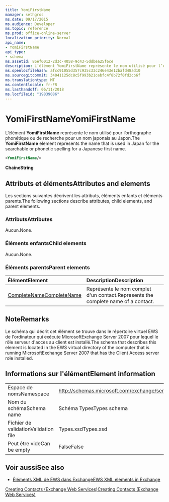 ```yaml
---
title: YomiFirstName
manager: sethgros
ms.date: 09/17/2015
ms.audience: Developer
ms.topic: reference
ms.prod: office-online-server
localization_priority: Normal
api_name:
- YomiFirstName
api_type:
- schema
ms.assetid: 86ef6012-2d3c-4058-9c43-5ddbea25f6ce
description: L’élément YomiFirstName représente le nom utilisé pour l’orthographe phonétique ou de recherche pour un nom japonais au Japon.
ms.openlocfilehash: afcc91055d357c935c33c246e43e12bafd48ad10
ms.sourcegitcommit: 34041125dc8c5f993b21cebfc4f8b72f0fd2cb6f
ms.translationtype: MT
ms.contentlocale: fr-FR
ms.lasthandoff: 06/11/2018
ms.locfileid: "19839086"
---
```

# <a name="yomifirstname"></a><span data-ttu-id="accd6-103">YomiFirstName</span><span class="sxs-lookup"><span data-stu-id="accd6-103">YomiFirstName</span></span>

<span data-ttu-id="accd6-104">L’élément **YomiFirstName** représente le nom utilisé pour l’orthographe phonétique ou de recherche pour un nom japonais au Japon.</span><span class="sxs-lookup"><span data-stu-id="accd6-104">The **YomiFirstName** element represents the name that is used in Japan for the searchable or phonetic spelling for a Japanese first name.</span></span> 
  
```xml
<YomiFirstName/>
```

 <span data-ttu-id="accd6-105">**Chaîne**</span><span class="sxs-lookup"><span data-stu-id="accd6-105">**String**</span></span>
## <a name="attributes-and-elements"></a><span data-ttu-id="accd6-106">Attributs et éléments</span><span class="sxs-lookup"><span data-stu-id="accd6-106">Attributes and elements</span></span>

<span data-ttu-id="accd6-107">Les sections suivantes décrivent les attributs, éléments enfants et éléments parents.</span><span class="sxs-lookup"><span data-stu-id="accd6-107">The following sections describe attributes, child elements, and parent elements.</span></span>
  
### <a name="attributes"></a><span data-ttu-id="accd6-108">Attributs</span><span class="sxs-lookup"><span data-stu-id="accd6-108">Attributes</span></span>

<span data-ttu-id="accd6-109">Aucun.</span><span class="sxs-lookup"><span data-stu-id="accd6-109">None.</span></span>
  
### <a name="child-elements"></a><span data-ttu-id="accd6-110">Éléments enfants</span><span class="sxs-lookup"><span data-stu-id="accd6-110">Child elements</span></span>

<span data-ttu-id="accd6-111">Aucun.</span><span class="sxs-lookup"><span data-stu-id="accd6-111">None.</span></span>
  
### <a name="parent-elements"></a><span data-ttu-id="accd6-112">Éléments parents</span><span class="sxs-lookup"><span data-stu-id="accd6-112">Parent elements</span></span>

|<span data-ttu-id="accd6-113">**Élément**</span><span class="sxs-lookup"><span data-stu-id="accd6-113">**Element**</span></span>|<span data-ttu-id="accd6-114">**Description**</span><span class="sxs-lookup"><span data-stu-id="accd6-114">**Description**</span></span>|
|:-----|:-----|
|[<span data-ttu-id="accd6-115">CompleteName</span><span class="sxs-lookup"><span data-stu-id="accd6-115">CompleteName</span></span>](completename.md) <br/> |<span data-ttu-id="accd6-116">Représente le nom complet d'un contact.</span><span class="sxs-lookup"><span data-stu-id="accd6-116">Represents the complete name of a contact.</span></span>  <br/> |
   
## <a name="remarks"></a><span data-ttu-id="accd6-117">Note</span><span class="sxs-lookup"><span data-stu-id="accd6-117">Remarks</span></span>

<span data-ttu-id="accd6-118">Le schéma qui décrit cet élément se trouve dans le répertoire virtuel EWS de l'ordinateur qui exécute MicrosoftExchange Server 2007 pour lequel le rôle serveur d'accès au client est installé.</span><span class="sxs-lookup"><span data-stu-id="accd6-118">The schema that describes this element is located in the EWS virtual directory of the computer that is running MicrosoftExchange Server 2007 that has the Client Access server role installed.</span></span>
  
## <a name="element-information"></a><span data-ttu-id="accd6-119">Informations sur l'élément</span><span class="sxs-lookup"><span data-stu-id="accd6-119">Element information</span></span>

|||
|:-----|:-----|
|<span data-ttu-id="accd6-120">Espace de noms</span><span class="sxs-lookup"><span data-stu-id="accd6-120">Namespace</span></span>  <br/> |http://schemas.microsoft.com/exchange/services/2006/types  <br/> |
|<span data-ttu-id="accd6-121">Nom du schéma</span><span class="sxs-lookup"><span data-stu-id="accd6-121">Schema name</span></span>  <br/> |<span data-ttu-id="accd6-122">Schéma Types</span><span class="sxs-lookup"><span data-stu-id="accd6-122">Types schema</span></span>  <br/> |
|<span data-ttu-id="accd6-123">Fichier de validation</span><span class="sxs-lookup"><span data-stu-id="accd6-123">Validation file</span></span>  <br/> |<span data-ttu-id="accd6-124">Types.xsd</span><span class="sxs-lookup"><span data-stu-id="accd6-124">Types.xsd</span></span>  <br/> |
|<span data-ttu-id="accd6-125">Peut être vide</span><span class="sxs-lookup"><span data-stu-id="accd6-125">Can be empty</span></span>  <br/> |<span data-ttu-id="accd6-126">False</span><span class="sxs-lookup"><span data-stu-id="accd6-126">False</span></span>  <br/> |
   
## <a name="see-also"></a><span data-ttu-id="accd6-127">Voir aussi</span><span class="sxs-lookup"><span data-stu-id="accd6-127">See also</span></span>



- [<span data-ttu-id="accd6-128">Éléments XML de EWS dans Exchange</span><span class="sxs-lookup"><span data-stu-id="accd6-128">EWS XML elements in Exchange</span></span>](ews-xml-elements-in-exchange.md)


[<span data-ttu-id="accd6-129">Creating Contacts (Exchange Web Services)</span><span class="sxs-lookup"><span data-stu-id="accd6-129">Creating Contacts (Exchange Web Services)</span></span>](http://msdn.microsoft.com/library/4845917e-70d1-481c-bbd7-011ec6571789%28Office.15%29.aspx)

